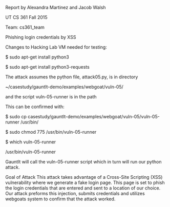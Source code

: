 Report by Alexandra Martinez and Jacob Walsh

UT CS 361 Fall 2015

Team: cs361_team

Phishing login credentials by XSS


Changes to Hacking Lab VM needed for testing:


$ sudo apt-get install python3

$ sudo apt-get install python3-requests


The attack assumes the python file, attack05.py, is in directory

~/casestudy/gauntlt-demo/examples/webgoat/vuln-05/




and the script vuln-05-runner is in the path

This can be confirmed with:

$ sudo cp casestudy/gauntlt-demo/examples/webgoat/vuln-05/vuln-05-runner /usr/bin/

$ sudo chmod 775 /usr/bin/vuln-05-runner 

$ which vuln-05-runner

/usr/bin/vuln-05-runner






Gauntlt will call the vuln-05-runner script which in turn will run our python attack.

Goal of Attack
This attack takes advantage of a Cross-Site Scripting (XSS) vulnerability 
where we generate a fake login page.  This page is set to phish the login credentials
that are entered and sent to a location of our choice.  Our attack preforms this injection,
submits credentials and utilizes webgoats system to confirm that the attack worked.


